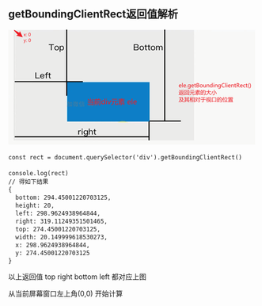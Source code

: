 ## getBoundingClientRect返回值解析

![getBoundingClientRect解析.png](./images//getBoundingClientRect解析.png)

```
const rect = document.querySelector('div').getBoundingClientRect()

console.log(rect) 
// 得如下结果
{
  bottom: 294.45001220703125,
  height: 20,
  left: 298.9624938964844,
  right: 319.11249351501465,
  top: 274.45001220703125,
  width: 20.149999618530273,
  x: 298.9624938964844,
  y: 274.45001220703125
}
```
以上返回值 top right bottom left 都对应上图

从当前屏幕窗口左上角(0,0) 开始计算
